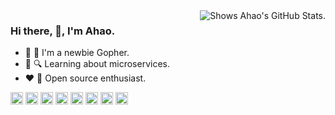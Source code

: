 <a href="https://github.com/pulls?q=author%3Aahaostudy">
    <img alt="Shows Ahao's GitHub Stats." align="right" src="https://github-stats.liuli.lol/api?username=ahaostudy&theme=react-dark&show_icons=true&include_all_commits=true&count_private=true">
</a>

### Hi there, 👋, I'm Ahao.

- 🌟 🐹 I'm a newbie Gopher.
- 📘 🔍 Learning about microservices.
- ❤️ 🎉 Open source enthusiast.

<code><img height="20" src="https://simpleicons.org/icons/go.svg"></code>
<code><img height="20" src="https://simpleicons.org/icons/rust.svg"></code>
<code><img height="20" src="https://avatars.githubusercontent.com/u/79236453?s=200&v=4"></code>
<code><img height="20" src="https://avatars.githubusercontent.com/u/15127678?s=200&v=4"></code>
<code><img height="20" src="https://simpleicons.org/icons/gin.svg"></code>
<code><img height="20" src="https://simpleicons.org/icons/docker.svg"></code>
<code><img height="20" src="https://simpleicons.org/icons/kubernetes.svg"></code>
<code><img height="20" src="https://simpleicons.org/icons/vuedotjs.svg"></code>
